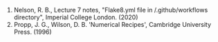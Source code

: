 1. Nelson, R. B., Lecture 7 notes, "Flake8.yml file in /.github/workflows directory", Imperial College London. (2020)
2. Propp, J. G., Wilson, D. B. 'Numerical Recipes', Cambridge University Press. (1996)